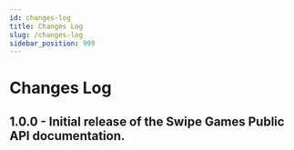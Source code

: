 ```yaml
---
id: changes-log
title: Changes Log
slug: /changes-log
sidebar_position: 999
---
```


# Changes Log

## 1.0.0 - Initial release of the Swipe Games Public API documentation.
